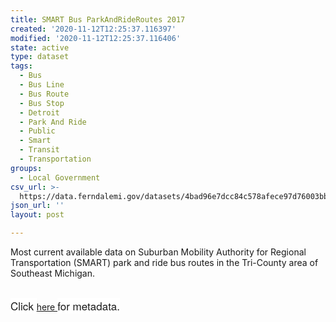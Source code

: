 ```yaml
---
title: SMART Bus ParkAndRideRoutes 2017
created: '2020-11-12T12:25:37.116397'
modified: '2020-11-12T12:25:37.116406'
state: active
type: dataset
tags:
  - Bus
  - Bus Line
  - Bus Route
  - Bus Stop
  - Detroit
  - Park And Ride
  - Public
  - Smart
  - Transit
  - Transportation
groups:
  - Local Government
csv_url: >-
  https://data.ferndalemi.gov/datasets/4bad96e7dcc84c578afece97d76003bb_0.csv?outSR=%7B%22latestWkid%22%3A4326%2C%22wkid%22%3A4326%7D
json_url: ''
layout: post

---
```

Most current available data on Suburban Mobility Authority for Regional Transportation (SMART) park and ride bus routes in the Tri-County area of Southeast Michigan.<div><br /></div><div><span style='font-family: &quot;Avenir Next W01&quot;, &quot;Avenir Next W00&quot;, &quot;Avenir Next&quot;, Avenir, &quot;Helvetica Neue&quot;, Helvetica, Arial, sans-serif; font-size: 17px; background-color: rgb(255, 255, 255);'>Click </span><a href='http://www.datadrivendetroit.org/metadata/SMART_Bus_ParkAndRideRoutes_2017_Metadata.xlsx' target='_blank'>here </a><span style='font-family: &quot;Avenir Next W01&quot;, &quot;Avenir Next W00&quot;, &quot;Avenir Next&quot;, Avenir, &quot;Helvetica Neue&quot;, Helvetica, Arial, sans-serif; font-size: 17px; background-color: rgb(255, 255, 255);'>for metadata.</span><br /></div>
